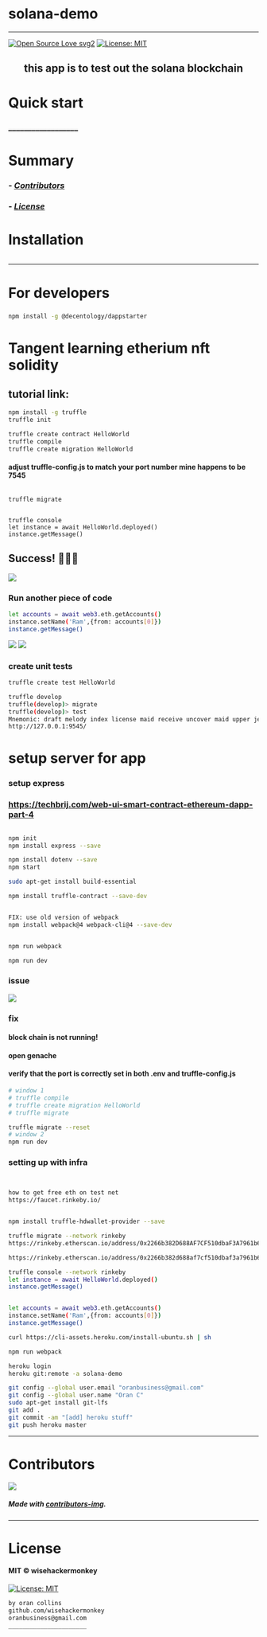 # solana-demo
----
[![Open Source Love svg2](https://badges.frapsoft.com/os/v2/open-source.svg?v=103)](https://github.com/ellerbrock/open-source-badges/)
[![License: MIT](https://img.shields.io/badge/License-MIT-yellow.svg)](https://opensource.org/licenses/MIT)
<!-- <img src="assets/NNNNNNNNNNNNN" width="400"> -->
<h2 align="center">this app is to test out the solana blockchain</h2>

<!-- <h4 align="center">________________________</h4> -->


# Quick start
### __________________
<!-- 
##### __________________________
```bash
``` 
-->

# Summary
<!-- ### -  *[Quick start](#Quick-start)*
### -  *[Installation](#Installation)*
### -  *[For developers](#For-developers)* -->
### -  *[Contributors](#Contributors)*
### -  *[License](#License)*




# Installation
```bash
```

<!-- ----------------- -->
<!-- # Screenshots -->
<!-- - <img src="assets/_____________" width="400">  -->
<!-- -  -->



<!-- SETUP -->
-----------------
# For developers
### 
```bash
npm install -g @decentology/dappstarter
```

# Tangent learning etherium nft solidity
## tutorial link: [](https://techbrij.com/setup-local-private-blockchain-deploy-smart-contract-ethereum-dapp-part-2)
```bash
npm install -g truffle
truffle init

truffle create contract HelloWorld
truffle compile
truffle create migration HelloWorld
```
#### adjust truffle-config.js to match your port number mine happens to be 7545
```

truffle migrate


truffle console
let instance = await HelloWorld.deployed()
instance.getMessage()
```
## Success! 🎉🎉🎉
![](assets/2021-08-23-14-11-19.png)

### Run another piece of code
```bash
let accounts = await web3.eth.getAccounts()
instance.setName('Ram',{from: accounts[0]})
instance.getMessage()
```
![](assets/2021-08-23-14-13-28.png)
![](assets/2021-08-23-14-14-39.png)
### create unit tests
```bash
truffle create test HelloWorld

truffle develop
truffle(develop)> migrate
truffle(develop)> test
Mnemonic: draft melody index license maid receive uncover maid upper jealous rotate play
http://127.0.0.1:9545/
```


# setup server for app
### setup express
### https://techbrij.com/web-ui-smart-contract-ethereum-dapp-part-4
```bash

npm init
npm install express --save

npm install dotenv --save
npm start

sudo apt-get install build-essential

npm install truffle-contract --save-dev


FIX: use old version of webpack
npm install webpack@4 webpack-cli@4 --save-dev


npm run webpack

npm run dev
```
### issue 
![](assets/2021-08-23-22-39-01.png)
### fix
#### block chain is not running!
#### open genache
#### verify that the port is correctly set in both .env and truffle-config.js
```bash
# window 1
# truffle compile
# truffle create migration HelloWorld
# truffle migrate

truffle migrate --reset
# window 2
npm run dev
```


### setting up with infra
```bash


how to get free eth on test net
https://faucet.rinkeby.io/


npm install truffle-hdwallet-provider --save

truffle migrate --network rinkeby
https://rinkeby.etherscan.io/address/0x2266b382D688AF7CF510dbaF3A7961b6C8d0933a

https://rinkeby.etherscan.io/address/0x2266b382d688af7cf510dbaf3a7961b6c8d0933a

truffle console --network rinkeby
let instance = await HelloWorld.deployed()
instance.getMessage()


let accounts = await web3.eth.getAccounts()
instance.setName('Ram',{from: accounts[0]})
instance.getMessage()

curl https://cli-assets.heroku.com/install-ubuntu.sh | sh

npm run webpack

heroku login
heroku git:remote -a solana-demo

git config --global user.email "oranbusiness@gmail.com"
git config --global user.name "Oran C"
sudo apt-get install git-lfs
git add .
git commit -am "[add] heroku stuff"
git push heroku master
```
-----------------
# Contributors

[![](https://contrib.rocks/image?repo=wisehackermonkey/solana-demo)](https://github.com/wisehackermonkey/solana-demo/graphs/contributors)

##### Made with [contributors-img](https://contrib.rocks).

-----------------
# License
#### MIT © wisehackermonkey
[![License: MIT](https://img.shields.io/badge/License-MIT-yellow.svg)](https://opensource.org/licenses/MIT)
```bash
by oran collins
github.com/wisehackermonkey
oranbusiness@gmail.com
______________________
```










